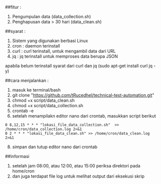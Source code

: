 ##fitur :
1. Pengumpulan data (data_collection.sh)
2. Penghapusan data > 30 hari (data_clean.sh)

##syarat :
1. Sistem yang digunakan berbasi Linux
2. cron : daemon terinstall
3. curl : curl terinstall, untuk mengambil data dari URL
4. jq : jq terinstall untuk memproses data berupa JSON

apabila belum terinstall syarat dari curl dan jq
(sudo apt-get install curl jq -y)

##cara menjalankan :
1. masuk ke terminal/bash 
2. git clone "https://github.com/tRucedhel/technical-test-automation.git"
3. chmod +x script/data_clean.sh
4. chmod +x script/data_collection.sh
5. crontab -e
6. setelah menampilakn editor nano dari crontab, masukkan script berikut 
```
0 8,12,15 * * * "lokasi_file_data_collection.sh"  >> /home/cron/data_collection.log 2>&1
0 2 * * * "lokasi_file_data_clean.sh" >> /home/cron/data_clean.log 2>&1
```
8. simpan dan tutup editor nano dari crontab

##informasi
1. setelah jam 08:00, atau 12:00, atau 15:00 periksa direktori pada home/cron
2. dan juga terdapat file log untuk melihat output dari eksekusi skrip

